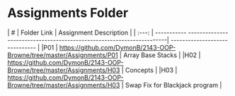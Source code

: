 #  Assignments Folder

|   #   | Folder Link                                                                       | Assignment Description         |
| :---: | ----------- ----------------------------------------------------------------------| ------------------------------ |
|P01    |       https://github.com/DymonB/2143-OOP-Browne/tree/master/Assignments/P01       | Array Base Stacks              |
|H02    |    https://github.com/DymonB/2143-OOP-Browne/tree/master/Assignments/H03          |    Concepts                    |
|H03    | https://github.com/DymonB/2143-OOP-Browne/tree/master/Assignments/H03             | Swap Fix for Blackjack program |
